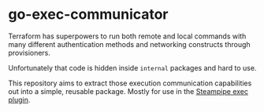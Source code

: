 # go-exec-communicator

Terraform has superpowers to run both remote and local commands with many different
authentication methods and networking constructs through provisioners.

Unfortunately that code is hidden inside `internal` packages and hard to use.

This repository aims to extract those execution communication capabilities out into
a simple, reusable package. Mostly for use in the [Steampipe exec plugin](https://github.com/turbot/steampipe-plugin-exec).
